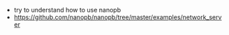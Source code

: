 - try to understand how to use nanopb
- https://github.com/nanopb/nanopb/tree/master/examples/network_server

